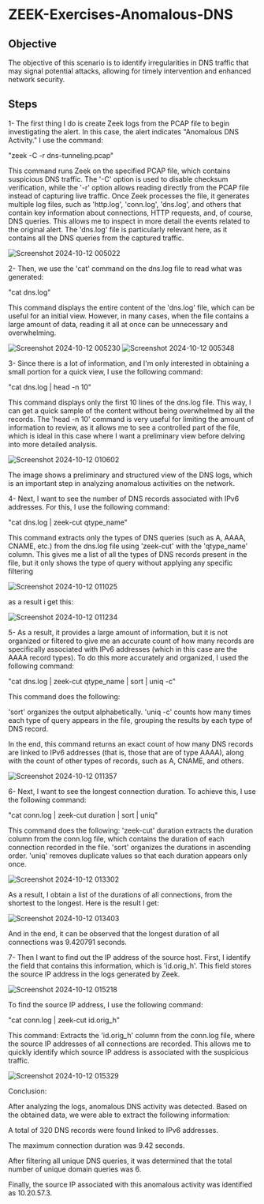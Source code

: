 # ZEEK-Exercises-Anomalous-DNS

## Objective
The objective of this scenario is to identify irregularities in DNS traffic that may signal potential attacks, allowing for timely intervention and enhanced network security.

## Steps
1- The first thing I do is create Zeek logs from the PCAP file to begin investigating the alert. In this case, the alert indicates "Anomalous DNS Activity." I use the command:

"zeek -C -r dns-tunneling.pcap"

This command runs Zeek on the specified PCAP file, which contains suspicious DNS traffic. The '-C' option is used to disable checksum verification, while the '-r' option allows reading directly from the PCAP file instead of capturing live traffic.
Once Zeek processes the file, it generates multiple log files, such as 'http.log', 'conn.log', 'dns.log', and others that contain key information about connections, HTTP requests, and, of course, DNS queries. This allows me to inspect in more detail the events related to the original alert. The 'dns.log' file is particularly relevant here, as it contains all the DNS queries from the captured traffic.

![Screenshot 2024-10-12 005022](https://github.com/user-attachments/assets/d7eb4099-6f2e-4128-976e-def8766ddc07)

2- Then, we use the 'cat' command on the dns.log file to read what was generated:

"cat dns.log"

This command displays the entire content of the 'dns.log' file, which can be useful for an initial view. However, in many cases, when the file contains a large amount of data, reading it all at once can be unnecessary and overwhelming.

![Screenshot 2024-10-12 005230](https://github.com/user-attachments/assets/3b3416a0-f4d7-45d9-91a9-0e1662c6a0d9)
![Screenshot 2024-10-12 005348](https://github.com/user-attachments/assets/3f44d5f6-d4dd-4304-864c-52a1578a0bf6)

3- Since there is a lot of information, and I'm only interested in obtaining a small portion for a quick view, I use the following command:

"cat dns.log | head -n 10"

This command displays only the first 10 lines of the dns.log file. This way, I can get a quick sample of the content without being overwhelmed by all the records. The 'head -n 10' command is very useful for limiting the amount of information to review, as it allows me to see a controlled part of the file, which is ideal in this case where I want a preliminary view before delving into more detailed analysis.

![Screenshot 2024-10-12 010602](https://github.com/user-attachments/assets/b866234c-4ade-46ea-afb9-20ccd058dff5)

The image shows a preliminary and structured view of the DNS logs, which is an important step in analyzing anomalous activities on the network.

4- Next, I want to see the number of DNS records associated with IPv6 addresses. For this, I use the following command:

"cat dns.log | zeek-cut qtype_name"

This command extracts only the types of DNS queries (such as A, AAAA, CNAME, etc.) from the dns.log file using 'zeek-cut' with the 'qtype_name' column. This gives me a list of all the types of DNS records present in the file, but it only shows the type of query without applying any specific filtering

![Screenshot 2024-10-12 011025](https://github.com/user-attachments/assets/c94bb93a-f17a-4005-babe-1c7381ed82e9)

as a result i get this:

![Screenshot 2024-10-12 011234](https://github.com/user-attachments/assets/1b4ae598-ce9c-41fd-9558-9d1396ea94a9)

5- As a result, it provides a large amount of information, but it is not organized or filtered to give me an accurate count of how many records are specifically associated with IPv6 addresses (which in this case are the AAAA record types). To do this more accurately and organized, I used the following command:

"cat dns.log | zeek-cut qtype_name | sort | uniq -c"

This command does the following:

'sort' organizes the output alphabetically.
'uniq -c' counts how many times each type of query appears in the file, grouping the results by each type of DNS record.

In the end, this command returns an exact count of how many DNS records are linked to IPv6 addresses (that is, those that are of type AAAA), along with the count of other types of records, such as A, CNAME, and others.

![Screenshot 2024-10-12 011357](https://github.com/user-attachments/assets/17bdf255-5087-4ae5-9d3a-3e7b15598557)

6- Next, I want to see the longest connection duration. To achieve this, I use the following command:

"cat conn.log | zeek-cut duration | sort | uniq"

This command does the following:
'zeek-cut' duration extracts the duration column from the conn.log file, which contains the duration of each connection recorded in the file.
'sort' organizes the durations in ascending order.
'uniq' removes duplicate values so that each duration appears only once.

![Screenshot 2024-10-12 013302](https://github.com/user-attachments/assets/f78fb71e-849b-4a5a-b1a2-0f3922e1ad60)

As a result, I obtain a list of the durations of all connections, from the shortest to the longest. Here is the result I get:

![Screenshot 2024-10-12 013403](https://github.com/user-attachments/assets/5354c64b-1269-4e9c-a00d-c681a4dbaa98)

And in the end, it can be observed that the longest duration of all connections was 9.420791 seconds.

7- Then I want to find out the IP address of the source host. First, I identify the field that contains this information, which is 'id.orig_h'. This field stores the source IP address in the logs generated by Zeek.

![Screenshot 2024-10-12 015218](https://github.com/user-attachments/assets/431b17cf-8ad3-4cc1-8e5c-83a8bfa59357)

To find the source IP address, I use the following command:

"cat conn.log | zeek-cut id.orig_h"

This command:
Extracts the 'id.orig_h' column from the conn.log file, where the source IP addresses of all connections are recorded.
This allows me to quickly identify which source IP address is associated with the suspicious traffic.

![Screenshot 2024-10-12 015329](https://github.com/user-attachments/assets/5783136e-53c7-4ed3-b5ff-9b715161690f)

Conclusion:

After analyzing the logs, anomalous DNS activity was detected. Based on the obtained data, we were able to extract the following information:

A total of 320 DNS records were found linked to IPv6 addresses.

The maximum connection duration was 9.42 seconds.

After filtering all unique DNS queries, it was determined that the total number of unique domain queries was 6.

Finally, the source IP associated with this anomalous activity was identified as 10.20.57.3.

